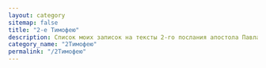```yaml
---
layout: category
sitemap: false
title: "2-е Тимофею"
description: Список моих записок на тексты 2-го послания апостола Павла Тимофею
category_name: "2Тимофею"
permalink: "/2Тимофею"
---
```

